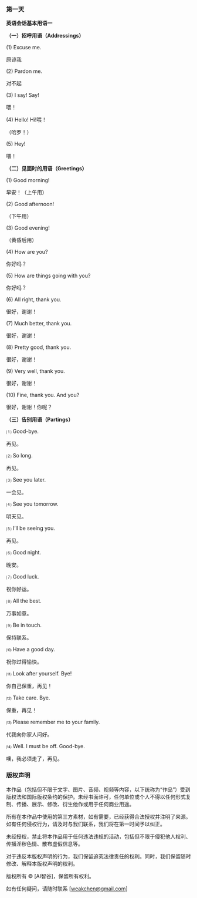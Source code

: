 ### **第一天**

**英语会话基本用语一**

**（一）招呼用语（Addressings）**

(1) Excuse me.

原谅我

(2) Pardon me.

对不起

(3) I say! Say!

喂！

(4) Hello! Hi!喂！

（哈罗！）

(5) Hey!

喂！

**（二）见面时的用语（Greetings）**

(1) Good morning!

早安！（上午用）

(2) Good afternoon!

（下午用）

(3) Good evening!

（黄昏后用）

(4) How are you?

你好吗？

(5) How are things going with you?

你好吗？

(6) All right, thank you.

很好，谢谢！

(7) Much better, thank you.

很好，谢谢！

(8) Pretty good, thank you.

很好，谢谢！

(9) Very well, thank you.

很好，谢谢！

(10) Fine, thank you. And you?

很好，谢谢！你呢？

**（三）告别用语（Partings）**

⑴ Good-bye.

再见。

⑵ So long.

再见。

⑶ See you later.

一会见。

⑷ See you tomorrow.

明天见。

⑸ I’ll be seeing you.

再见。

⑹ Good night.

晚安。

⑺ Good luck.

祝你好运。

⑻ All the best.

万事如意。

⑼ Be in touch.

保持联系。

⑽ Have a good day.

祝你过得愉快。

⑾ Look after yourself. Bye!

你自己保重，再见！

⑿ Take care. Bye.

保重，再见！

⒀ Please remember me to your family.

代我向你家人问好。

⒁ Well. I must be off. Good-bye.

噢，我必须走了，再见。

### **版权声明**

本作品（包括但不限于文字、图片、音频、视频等内容，以下统称为“作品”）受到版权法和国际版权条约的保护。未经书面许可，任何单位或个人不得以任何形式复制、传播、展示、修改、衍生他作或用于任何商业用途。

所有在本作品中使用的第三方素材，如有需要，已经获得合法授权并注明了来源。如有任何侵权行为，请及时与我们联系，我们将在第一时间予以纠正。

未经授权，禁止将本作品用于任何违法违规的活动，包括但不限于侵犯他人权利、传播淫秽色情、散布虚假信息等。

对于违反本版权声明的行为，我们保留追究法律责任的权利。同时，我们保留随时修改、解释本版权声明的权利。

版权所有 © [AI智谷]，保留所有权利。

如有任何疑问，请随时联系 [[weakchen@gmail.com](mailto:weakchen@gmail.com)]

<!-- ##{"timestamp":1411359498}## -->